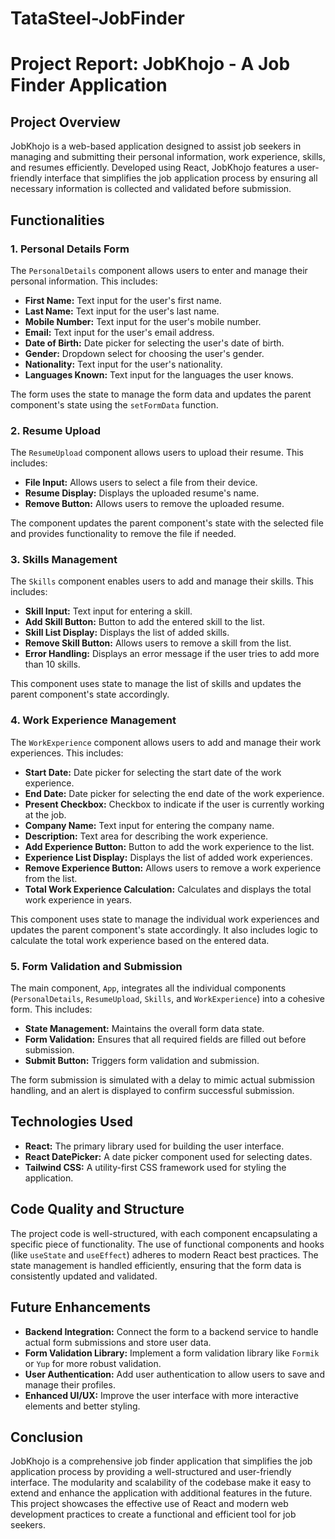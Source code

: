 # TataSteel-JobFinder

# Project Report: JobKhojo - A Job Finder Application

## Project Overview

JobKhojo is a web-based application designed to assist job seekers in managing and submitting their personal information, work experience, skills, and resumes efficiently. Developed using React, JobKhojo features a user-friendly interface that simplifies the job application process by ensuring all necessary information is collected and validated before submission.

## Functionalities

### 1. Personal Details Form

The `PersonalDetails` component allows users to enter and manage their personal information. This includes:

- **First Name:** Text input for the user's first name.
- **Last Name:** Text input for the user's last name.
- **Mobile Number:** Text input for the user's mobile number.
- **Email:** Text input for the user's email address.
- **Date of Birth:** Date picker for selecting the user's date of birth.
- **Gender:** Dropdown select for choosing the user's gender.
- **Nationality:** Text input for the user's nationality.
- **Languages Known:** Text input for the languages the user knows.

The form uses the state to manage the form data and updates the parent component's state using the `setFormData` function.

### 2. Resume Upload

The `ResumeUpload` component allows users to upload their resume. This includes:

- **File Input:** Allows users to select a file from their device.
- **Resume Display:** Displays the uploaded resume's name.
- **Remove Button:** Allows users to remove the uploaded resume.

The component updates the parent component's state with the selected file and provides functionality to remove the file if needed.

### 3. Skills Management

The `Skills` component enables users to add and manage their skills. This includes:

- **Skill Input:** Text input for entering a skill.
- **Add Skill Button:** Button to add the entered skill to the list.
- **Skill List Display:** Displays the list of added skills.
- **Remove Skill Button:** Allows users to remove a skill from the list.
- **Error Handling:** Displays an error message if the user tries to add more than 10 skills.

This component uses state to manage the list of skills and updates the parent component's state accordingly.

### 4. Work Experience Management

The `WorkExperience` component allows users to add and manage their work experiences. This includes:

- **Start Date:** Date picker for selecting the start date of the work experience.
- **End Date:** Date picker for selecting the end date of the work experience.
- **Present Checkbox:** Checkbox to indicate if the user is currently working at the job.
- **Company Name:** Text input for entering the company name.
- **Description:** Text area for describing the work experience.
- **Add Experience Button:** Button to add the work experience to the list.
- **Experience List Display:** Displays the list of added work experiences.
- **Remove Experience Button:** Allows users to remove a work experience from the list.
- **Total Work Experience Calculation:** Calculates and displays the total work experience in years.

This component uses state to manage the individual work experiences and updates the parent component's state accordingly. It also includes logic to calculate the total work experience based on the entered data.

### 5. Form Validation and Submission

The main component, `App`, integrates all the individual components (`PersonalDetails`, `ResumeUpload`, `Skills`, and `WorkExperience`) into a cohesive form. This includes:

- **State Management:** Maintains the overall form data state.
- **Form Validation:** Ensures that all required fields are filled out before submission.
- **Submit Button:** Triggers form validation and submission.

The form submission is simulated with a delay to mimic actual submission handling, and an alert is displayed to confirm successful submission.

## Technologies Used

- **React:** The primary library used for building the user interface.
- **React DatePicker:** A date picker component used for selecting dates.
- **Tailwind CSS:** A utility-first CSS framework used for styling the application.

## Code Quality and Structure

The project code is well-structured, with each component encapsulating a specific piece of functionality. The use of functional components and hooks (like `useState` and `useEffect`) adheres to modern React best practices. The state management is handled efficiently, ensuring that the form data is consistently updated and validated.

## Future Enhancements

- **Backend Integration:** Connect the form to a backend service to handle actual form submissions and store user data.
- **Form Validation Library:** Implement a form validation library like `Formik` or `Yup` for more robust validation.
- **User Authentication:** Add user authentication to allow users to save and manage their profiles.
- **Enhanced UI/UX:** Improve the user interface with more interactive elements and better styling.

## Conclusion

JobKhojo is a comprehensive job finder application that simplifies the job application process by providing a well-structured and user-friendly interface. The modularity and scalability of the codebase make it easy to extend and enhance the application with additional features in the future. This project showcases the effective use of React and modern web development practices to create a functional and efficient tool for job seekers.
